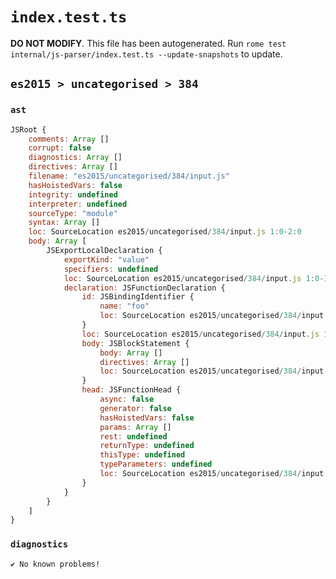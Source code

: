 # `index.test.ts`

**DO NOT MODIFY**. This file has been autogenerated. Run `rome test internal/js-parser/index.test.ts --update-snapshots` to update.

## `es2015 > uncategorised > 384`

### `ast`

```javascript
JSRoot {
	comments: Array []
	corrupt: false
	diagnostics: Array []
	directives: Array []
	filename: "es2015/uncategorised/384/input.js"
	hasHoistedVars: false
	integrity: undefined
	interpreter: undefined
	sourceType: "module"
	syntax: Array []
	loc: SourceLocation es2015/uncategorised/384/input.js 1:0-2:0
	body: Array [
		JSExportLocalDeclaration {
			exportKind: "value"
			specifiers: undefined
			loc: SourceLocation es2015/uncategorised/384/input.js 1:0-1:24
			declaration: JSFunctionDeclaration {
				id: JSBindingIdentifier {
					name: "foo"
					loc: SourceLocation es2015/uncategorised/384/input.js 1:16-1:19 (foo)
				}
				loc: SourceLocation es2015/uncategorised/384/input.js 1:7-1:24
				body: JSBlockStatement {
					body: Array []
					directives: Array []
					loc: SourceLocation es2015/uncategorised/384/input.js 1:22-1:24
				}
				head: JSFunctionHead {
					async: false
					generator: false
					hasHoistedVars: false
					params: Array []
					rest: undefined
					returnType: undefined
					thisType: undefined
					typeParameters: undefined
					loc: SourceLocation es2015/uncategorised/384/input.js 1:19-1:21
				}
			}
		}
	]
}
```

### `diagnostics`

```
✔ No known problems!

```
